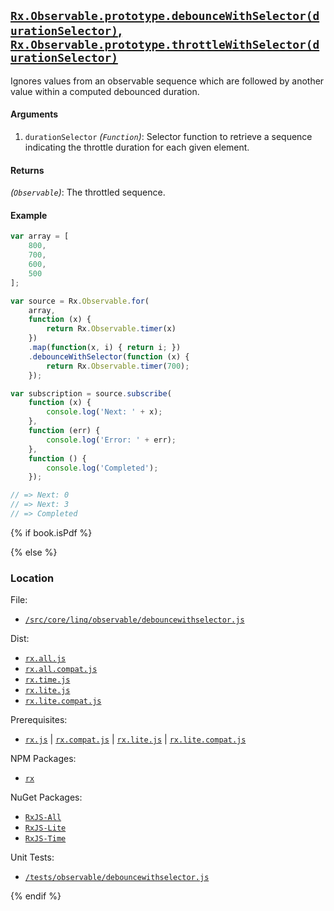 ## [`Rx.Observable.prototype.debounceWithSelector(durationSelector)`, `Rx.Observable.prototype.throttleWithSelector(durationSelector)`](https://github.com/Reactive-Extensions/RxJS/blob/master/src/core/linq/observable/debouncewithselector.js)

Ignores values from an observable sequence which are followed by another value within a computed debounced duration.

#### Arguments
1. `durationSelector` *(`Function`)*: Selector function to retrieve a sequence indicating the throttle duration for each given element.

#### Returns
*(`Observable`)*: The throttled sequence.

#### Example
```js
var array = [
    800,
    700,
    600,
    500
];

var source = Rx.Observable.for(
    array,
    function (x) {
        return Rx.Observable.timer(x)
    })
    .map(function(x, i) { return i; })
    .debounceWithSelector(function (x) {
        return Rx.Observable.timer(700);
    });

var subscription = source.subscribe(
    function (x) {
        console.log('Next: ' + x);
    },
    function (err) {
        console.log('Error: ' + err);
    },
    function () {
        console.log('Completed');
    });

// => Next: 0
// => Next: 3
// => Completed
```

{% if book.isPdf %}



{% else %}

### Location

File:
- [`/src/core/linq/observable/debouncewithselector.js`](https://github.com/Reactive-Extensions/RxJS/blob/master/src/core/linq/observable/debouncewithselector.js)

Dist:
- [`rx.all.js`](https://github.com/Reactive-Extensions/RxJS/blob/master/dist/rx.all.js)
- [`rx.all.compat.js`](https://github.com/Reactive-Extensions/RxJS/blob/master/dist/rx.all.compat.js)
- [`rx.time.js`](https://github.com/Reactive-Extensions/RxJS/blob/master/dist/rx.time.js)
- [`rx.lite.js`](https://github.com/Reactive-Extensions/RxJS/blob/master/dist/rx.lite.js)
- [`rx.lite.compat.js`](https://github.com/Reactive-Extensions/RxJS/blob/master/dist/rx.lite.compat.js)

Prerequisites:
- [`rx.js`](https://github.com/Reactive-Extensions/RxJS/blob/master/dist/rx.js) | [`rx.compat.js`](https://github.com/Reactive-Extensions/RxJS/blob/master/dist/rx.compat.js) | [`rx.lite.js`](https://github.com/Reactive-Extensions/RxJS/blob/master/dist/rx.lite.js) | [`rx.lite.compat.js`](https://github.com/Reactive-Extensions/RxJS/blob/master/dist/rx.lite.compat.js)

NPM Packages:
- [`rx`](https://www.npmjs.org/package/rx)

NuGet Packages:
- [`RxJS-All`](http://www.nuget.org/packages/RxJS-All/)
- [`RxJS-Lite`](http://www.nuget.org/packages/RxJS-Lite/)
- [`RxJS-Time`](http://www.nuget.org/packages/RxJS-Time/)

Unit Tests:
- [`/tests/observable/debouncewithselector.js`](https://github.com/Reactive-Extensions/RxJS/blob/master/tests/observable/debouncewithselector.js)

{% endif %}
